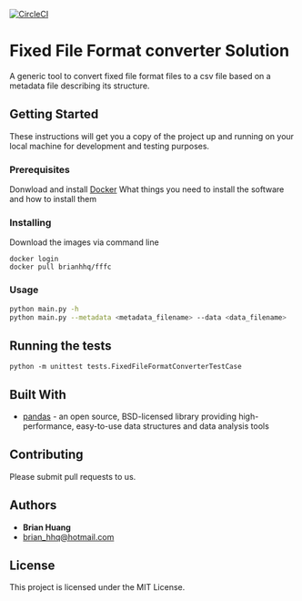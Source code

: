 [![CircleCI](https://circleci.com/gh/brianhhq/fffc.svg?style=svg&circle-token=54fea42b442b3eade1ecddea434cbb6c19535a84)](https://circleci.com/gh/brianhhq/fffc)
#  Fixed File Format converter Solution

A generic tool to convert fixed file format files to a csv file based on a metadata file describing its structure.

## Getting Started

These instructions will get you a copy of the project up and running on your local machine for development and testing purposes. 

### Prerequisites

Donwload and install [Docker](https://www.docker.com/get-started)
What things you need to install the software and how to install them


### Installing

Download the images via command line

```
docker login
docker pull brianhhq/fffc
```

### Usage

```bash
python main.py -h
python main.py --metadata <metadata_filename> --data <data_filename> 
```

## Running the tests

```
python -m unittest tests.FixedFileFormatConverterTestCase
```


## Built With

* [pandas](https://pandas.pydata.org) - an open source, BSD-licensed library providing high-performance, easy-to-use data structures and data analysis tools


## Contributing

Please submit pull requests to us.


## Authors

* **Brian Huang**
* brian_hhq@hotmail.com


## License

This project is licensed under the MIT License.